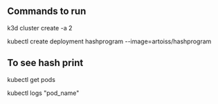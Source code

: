 ## Commands to run

k3d cluster create -a 2

kubectl create deployment hashprogram --image=artoiss/hashprogram

## To see hash print

kubectl get pods

kubectl logs "pod_name"